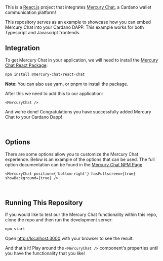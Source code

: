 This is a [React.js](https://reactjs.org/) project that integrates [Mercury Chat](https://mercurychat.io/), a Cardano wallet communication platform!

This repository serves as an example to showcase how you can embed Mercury Chat into your Cardano DAPP. This example works for both Typescript and Javascript frontends.

## Integration

To get Mercury Chat in your application, we will need to install the [Mercury Chat React Package](https://www.npmjs.com/package/@mercury-chat/react-chat):

```bash
npm install @mercury-chat/react-chat
```

<b>Note</b>: You can also use yarn, or pnpm to install the package.

After this we need to add this to our application:

```
<MercuryChat />
```

And we're done! Congratulations you have successfully added Mercury Chat to your Cardano Dapp!

<br />

## Options
There are some options allow you to customize the Mercury Chat experience. Below is an example of the options that can be used. The full option documentation can be found in the [Mercury Chat NPM Page](https://www.npmjs.com/package/@mercury-chat/react-chat)

```
<MercuryChat position={'bottom-right'} hasFullscreen={true} showBackground={true} />
```

<br />


## Running This Repository

If you would like to test our the Mercury Chat functionality within this repo, clone the repo and then run the development server:

```bash
npm start
```

Open [http://localhost:3000](http://localhost:3000) with your browser to see the result.

And that's it! Play around the ```<MercuryChat />``` component's properties until you have the functionality that you like!